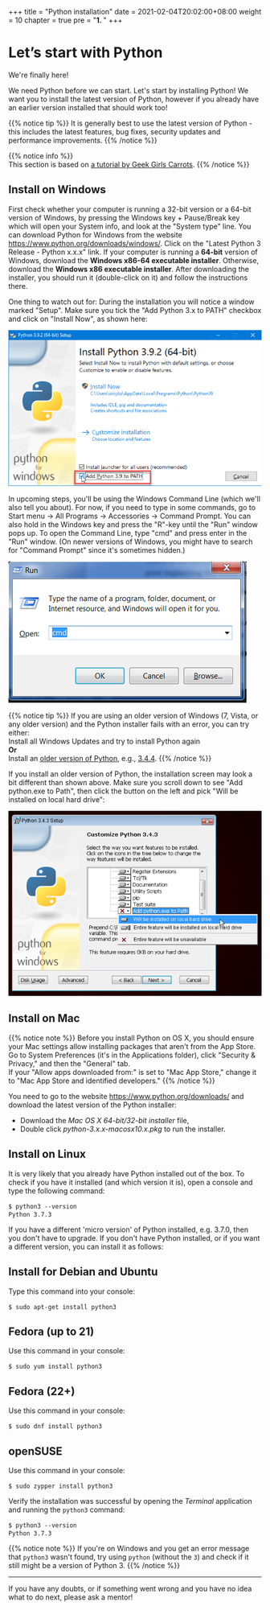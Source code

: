 +++
title = "Python installation"
date = 2021-02-04T20:02:00+08:00
weight = 10
chapter = true
pre = "<b>1. </b>"
+++

# Let’s start with Python

We're finally here!

We need Python before we can start.
 Let's start by installing Python! We want you to install the latest version of Python, however if you already have an earlier version installed that should work too!
 

{{% notice tip %}}
It is generally best to use the latest version of Python - this includes the latest features, bug fixes, security updates and performance improvements.
{{% /notice %}}


{{% notice info %}}  
This section is based on [a tutorial by Geek Girls Carrots](https://github.com/ggcarrots/django-carrots).
{{% /notice %}}


## Install on Windows

First check whether your computer is running a 32-bit version or a 64-bit version of Windows, by pressing the Windows key + Pause/Break key which will open your System info, and look at the "System type" line. You can download Python for Windows from the website https://www.python.org/downloads/windows/. Click on the "Latest Python 3 Release - Python x.x.x" link. If your computer is running a **64-bit** version of Windows, download the **Windows x86-64 executable installer**. Otherwise, download the **Windows x86 executable installer**. After downloading the installer, you should run it (double-click on it) and follow the instructions there.

One thing to watch out for: During the installation you will notice a window marked "Setup". Make sure you tick the "Add Python 3.x to PATH" checkbox and click on "Install Now", as shown here:

![Don't forget to add Python to the Path](images/python-installation-options.png)

In upcoming steps, you'll be using the Windows Command Line (which we'll also tell you about). For now, if you need to type in some commands, go to Start menu → All Programs → Accessories → Command Prompt. You can also hold in the Windows key and press the "R"-key until the "Run" window pops up. To open the Command Line, type "cmd" and press enter in the "Run" window. (On newer versions of Windows, you might have to search for "Command Prompt" since it's sometimes hidden.)

![Type "cmd" in the "Run" window](images/windows-plus-r.png)

{{% notice tip %}}
If you are using an older version of Windows (7, Vista, or any older version) and the Python installer fails with an error, you can try either:  
Install all Windows Updates and try to install Python again  
**Or**  
Install an [older version of Python](https://www.python.org/downloads/windows/), e.g., [3.4.4](https://www.python.org/downloads/release/python-344/).
{{% /notice %}}

If you install an older version of Python, the installation screen may look a bit different than shown above. Make sure you scroll down to see "Add python.exe to Path", then click the button on the left and pick "Will be installed on local hard drive":

![Add Python to the Path, older versions](images/add_python_to_windows_path.png)

## Install on Mac

{{% notice note %}}
Before you install Python on OS X, you should ensure your Mac settings allow
 installing packages that aren't from the App Store.  
 Go to System Preferences (it's in the Applications folder), click
 "Security & Privacy," and then the "General" tab.  
 If your "Allow apps downloaded from:" is set to "Mac App Store," change it
 to "Mac App Store and identified developers."
{{% /notice %}}

You need to go to the website https://www.python.org/downloads/ and download the latest version of the Python installer:

* Download the *Mac OS X 64-bit/32-bit installer* file,
* Double click *python-3.x.x-macosx10.x.pkg* to run the installer.

## Install on Linux

It is very likely that you already have Python installed out of the box. To check if you have it installed (and which version it is), open a console and type the following command:

<!-- {% filename %}command-line{% endfilename %} -->
```
$ python3 --version
Python 3.7.3
```

If you have a different 'micro version' of Python installed, e.g. 3.7.0, then you don't have to upgrade. If you don't have Python installed, or if you want a different version, you can install it as follows:

## Install for Debian and Ubuntu

Type this command into your console:

<!-- {% filename %}command-line {% filename %} -->
```
$ sudo apt-get install python3
```

## Fedora (up to 21)

Use this command in your console:

<!-- {% filename %}command-line<!-- {% filename %} -->
```
$ sudo yum install python3
```

## Fedora (22+)

Use this command in your console:

<!-- {% filename %}command-line<!-- {% filename %} -->
```
$ sudo dnf install python3
```

## openSUSE

Use this command in your console:

<!-- {% filename %}command-line<!-- {% filename %} -->
```
$ sudo zypper install python3
```

Verify the installation was successful by opening the *Terminal* application and running the `python3` command:

<!-- {% filename %}command-line<!-- {% filename %} -->
```
$ python3 --version
Python 3.7.3
```

{{% notice note %}}
If you're on Windows and you get an error message that `python3` wasn't found, try using `python` (without the `3`) and check if it still might be a version of Python 3.
{{% /notice %}}

----

If you have any doubts, or if something went wrong and you have no idea what to do next, please ask a mentor!
